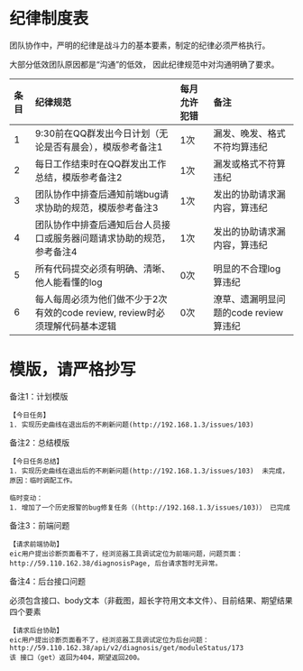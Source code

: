 # 纪律制度表

团队协作中，严明的纪律是战斗力的基本要素，制定的纪律必须严格执行。

大部分低效团队原因都是“沟通”的低效， 因此纪律规范中对沟通明确了要求。

| 条目 | 纪律规范 | 每月允许犯错 | 备注 |
| :--- | :--- | :--- | :--- |
| 1 | 9:30前在QQ群发出今日计划（无论是否有晨会），模版参考备注1 | 1次 | 漏发、晚发、格式不符均算违纪 |
| 2 | 每日工作结束时在QQ群发出工作总结，模版参考备注2 | 1次 | 漏发或格式不符算违纪 |
| 3 | 团队协作中排查后通知前端bug请求协助的规范，模版参考备注3 | 1次 | 发出的协助请求漏内容，算违纪 |
| 4 | 团队协作中排查后通知后台人员接口或服务器问题请求协助的规范，参考备注4 | 1次 | 发出的协助请求漏内容，算违纪 |
| 5 | 所有代码提交必须有明确、清晰、他人能看懂的log | 0次 | 明显的不合理log算违纪 |
| 6 | 每人每周必须为他们做不少于2次有效的code review, review时必须理解代码基本逻辑 | 0次 | 潦草、遗漏明显问题的code review算违纪 |

# 模版，请严格抄写

备注1：计划模版

```
【今日任务】
1. 实现历史曲线在退出后的不刷新问题(http://192.168.1.3/issues/103)
```

备注2：总结模版

```
【今日任务总结】
1. 实现历史曲线在退出后的不刷新问题(http://192.168.1.3/issues/103)  未完成，原因：临时调配工作。

临时变动：
1. 增加了一个历史报警的bug修复任务（(http://192.168.1.3/issues/103)） 已完成
```

备注3：前端问题

```
【请求前端协助】
eic用户提出诊断页面看不了，经浏览器工具调试定位为前端问题，问题页面：http://59.110.162.38/diagnosisPage, 后台请求暂时无异常。
```

备注4：后台接口问题

必须包含接口、body文本（非截图，超长字符用文本文件）、目前结果、期望结果四个要素

```
【请求后台协助】
eic用户提出诊断页面看不了，经浏览器工具调试定位为后台问题：http://59.110.162.38/api/v2/diagnosis/get/moduleStatus/173
该 接口（get）返回为404，期望返回200。
```



